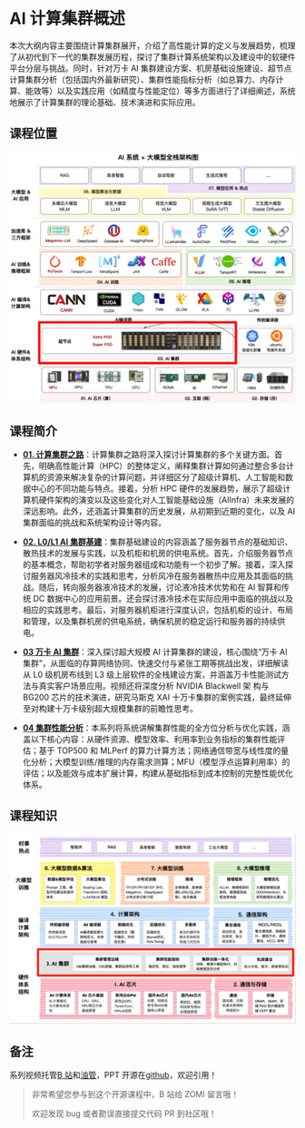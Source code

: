 <!--Copyright © ZOMI 适用于[License](https://github.com/Infrasys-AI/AIInfra)版权许可-->

# AI 计算集群概述

本次大纲内容主要围绕计算集群展开，介绍了高性能计算的定义与发展趋势，梳理了从初代到下一代的集群发展历程，探讨了集群计算系统架构以及建设中的软硬件平台分层与挑战。同时，针对万卡 AI 集群建设方案、机房基础设施建设、超节点计算集群分析（包括国内外最新研究）、集群性能指标分析（如总算力、内存计算、能效等）以及实践应用（如精度与性能定位）等多方面进行了详细阐述，系统地展示了计算集群的理论基础、技术演进和实际应用。

## 课程位置

![AIInfra](./images/arch01.png)

## 课程简介

- [**01. 计算集群之路**](./01Roadmap/)：计算集群之路将深入探讨计算集群的多个关键方面。首先，明确高性能计算（HPC）的整体定义，阐释集群计算如何通过整合多台计算机的资源来解决复杂的计算问题，并详细区分了超级计算机、人工智能和数据中心的不同功能与特点。接着，分析 HPC 硬件的发展趋势，展示了超级计算机硬件架构的演变以及这些变化对人工智能基础设施（AIInfra）未来发展的深远影响。此外，还涵盖计算集群的历史发展，从初期到近期的变化，以及 AI 集群面临的挑战和系统架构设计等内容。

- [**02. L0/L1 AI 集群基建**](./02L0L1Base/)：集群基础建设的内容涵盖了服务器节点的基础知识、散热技术的发展与实践，以及机柜和机房的供电系统。首先，介绍服务器节点的基本概念，帮助初学者对服务器组成和功能有一个初步了解。接着，深入探讨服务器风冷技术的实践和思考，分析风冷在服务器散热中应用及其面临的挑战。随后，转向服务器液冷技术的发展，讨论液冷技术优势和在 AI 智算和传统 DC 数据中心的应用前景。还会探讨液冷技术在实际应用中面临的挑战以及相应的实践思考。最后，对服务器机柜进行深度认识，包括机柜的设计、布局和管理，以及集群机房的供电系统，确保机房的稳定运行和服务器的持续供电。

- [**03 万卡 AI 集群**](./03SuperPod/)：深入探讨超大规模 AI 计算集群的建设，核心围绕“万卡 AI 集群”，从面临的存算网络协同、快速交付与紧张工期等挑战出发，详细解读从 L0 级机房布线到 L3 级上层软件的全栈建设方案，并涵盖万卡性能测试方法与真实客户场景应用。视频还将深度分析 NVIDIA Blackwell 架 构与 BG200 芯片的技术演进，研究马斯克 XAI 十万卡集群的案例实践，最终延伸至对构建十万卡级别超大规模集群的前瞻性思考。

- [**04 集群性能分析**](./04Performance/)：本系列将系统讲解​​集群性能的全方位分析与优化实践​​，涵盖以下核心内容：从硬件资源、模型效率、利用率到业务指标的集群性能评估；基于 TOP500 和 MLPerf 的算力计算方法；网络通信带宽与线性度的量化分析；大模型训练/推理的内存需求测算；MFU（模型浮点运算利用率）的评估；以及能效与成本扩展计算，构建从基础指标到成本控制的完整性能优化体系。

## 课程知识

![AIInfra](./images/arch02.png)

## 备注

系列视频托管[B 站](https://space.bilibili.com/517221395)和[油管](https://www.youtube.com/@ZOMI666/playlists)，PPT 开源在[github](https://github.com/Infrasys-AI/AIInfra)，欢迎引用！

> 非常希望您参与到这个开源课程中，B 站给 ZOMI 留言哦！
>
> 欢迎发现 bug 或者勘误直接提交代码 PR 到社区哦！
